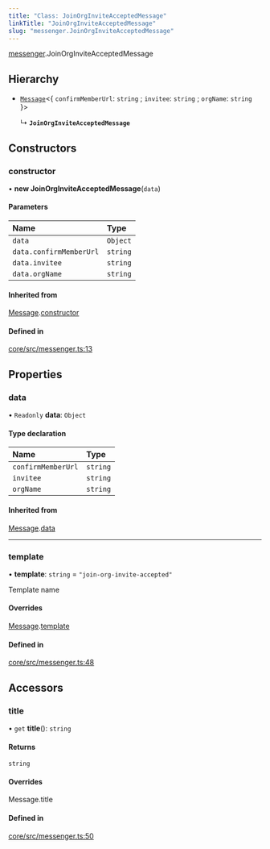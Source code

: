 ```yaml
---
title: "Class: JoinOrgInviteAcceptedMessage"
linkTitle: "JoinOrgInviteAcceptedMessage"
slug: "messenger.JoinOrgInviteAcceptedMessage"
---
```


[messenger](../../modules/messenger).JoinOrgInviteAcceptedMessage

## Hierarchy

-   [`Message`](../messenger.Message)<{ `confirmMemberUrl`: `string` ;
    `invitee`: `string` ; `orgName`: `string` }\>

    ↳ **`JoinOrgInviteAcceptedMessage`**

## Constructors

### constructor

• **new JoinOrgInviteAcceptedMessage**(`data`)

#### Parameters

| Name                    | Type     |
| :---------------------- | :------- |
| `data`                  | `Object` |
| `data.confirmMemberUrl` | `string` |
| `data.invitee`          | `string` |
| `data.orgName`          | `string` |

#### Inherited from

[Message](../messenger.Message).[constructor](../messenger.Message#constructor)

#### Defined in

[core/src/messenger.ts:13](https://github.com/padloc/padloc/blob/b00eb4fd/packages/core/src/messenger.ts#L13)

## Properties

### data

• `Readonly` **data**: `Object`

#### Type declaration

| Name               | Type     |
| :----------------- | :------- |
| `confirmMemberUrl` | `string` |
| `invitee`          | `string` |
| `orgName`          | `string` |

#### Inherited from

[Message](../messenger.Message).[data](../messenger.Message#data)

---

### template

• **template**: `string` = `"join-org-invite-accepted"`

Template name

#### Overrides

[Message](../messenger.Message).[template](../messenger.Message#template)

#### Defined in

[core/src/messenger.ts:48](https://github.com/padloc/padloc/blob/b00eb4fd/packages/core/src/messenger.ts#L48)

## Accessors

### title

• `get` **title**(): `string`

#### Returns

`string`

#### Overrides

Message.title

#### Defined in

[core/src/messenger.ts:50](https://github.com/padloc/padloc/blob/b00eb4fd/packages/core/src/messenger.ts#L50)

